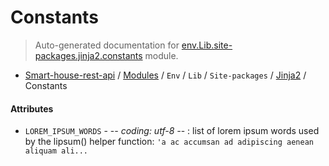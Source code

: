 # Constants

> Auto-generated documentation for [env.Lib.site-packages.jinja2.constants](..\..\..\..\..\env\Lib\site-packages\jinja2\constants.py) module.

- [Smart-house-rest-api](..\..\..\..\README.md#description) / [Modules](..\..\..\..\MODULES.md#smart-house-rest-api-modules) / `Env` / `Lib` / `Site-packages` / [Jinja2](index.md#jinja2) / Constants

#### Attributes

- `LOREM_IPSUM_WORDS` - -*- coding: utf-8 -*-
  : list of lorem ipsum words used by the lipsum() helper function: `'a ac accumsan ad adipiscing aenean aliquam ali...`
